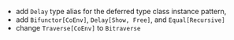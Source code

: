 - add `Delay` type alias for the deferred type class instance pattern,
- add `Bifunctor[CoEnv]`, `Delay[Show, Free]`, and `Equal[Recursive]`
- change `Traverse[CoEnv]` to `Bitraverse`

